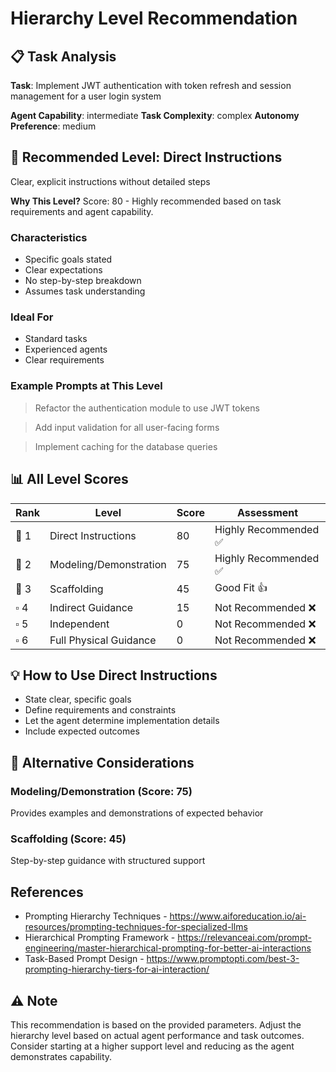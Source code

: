 # Hierarchy Level Recommendation

## 📋 Task Analysis

**Task**: Implement JWT authentication with token refresh and session management for a user login system

**Agent Capability**: intermediate
**Task Complexity**: complex
**Autonomy Preference**: medium

## 🎯 Recommended Level: Direct Instructions

Clear, explicit instructions without detailed steps

**Why This Level?**
Score: 80 - Highly recommended based on task requirements and agent capability.

### Characteristics
- Specific goals stated
- Clear expectations
- No step-by-step breakdown
- Assumes task understanding

### Ideal For
- Standard tasks
- Experienced agents
- Clear requirements

### Example Prompts at This Level

> Refactor the authentication module to use JWT tokens

> Add input validation for all user-facing forms

> Implement caching for the database queries

## 📊 All Level Scores

| Rank | Level | Score | Assessment |
|------|-------|-------|------------|
| 🥇 1 | Direct Instructions | 80 | Highly Recommended ✅ |
| 🥈 2 | Modeling/Demonstration | 75 | Highly Recommended ✅ |
| 🥉 3 | Scaffolding | 45 | Good Fit 👍 |
| ▫️ 4 | Indirect Guidance | 15 | Not Recommended ❌ |
| ▫️ 5 | Independent | 0 | Not Recommended ❌ |
| ▫️ 6 | Full Physical Guidance | 0 | Not Recommended ❌ |

## 💡 How to Use Direct Instructions

- State clear, specific goals
- Define requirements and constraints
- Let the agent determine implementation details
- Include expected outcomes

## 🔄 Alternative Considerations

### Modeling/Demonstration (Score: 75)
Provides examples and demonstrations of expected behavior

### Scaffolding (Score: 45)
Step-by-step guidance with structured support


## References
- Prompting Hierarchy Techniques - https://www.aiforeducation.io/ai-resources/prompting-techniques-for-specialized-llms
- Hierarchical Prompting Framework - https://relevanceai.com/prompt-engineering/master-hierarchical-prompting-for-better-ai-interactions
- Task-Based Prompt Design - https://www.promptopti.com/best-3-prompting-hierarchy-tiers-for-ai-interaction/



## ⚠️ Note
This recommendation is based on the provided parameters. Adjust the hierarchy level based on actual agent performance and task outcomes. Consider starting at a higher support level and reducing as the agent demonstrates capability.
